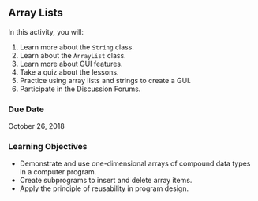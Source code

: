 ## Array Lists

In this activity, you will:

1. Learn more about the `String` class.
2. Learn about the `ArrayList` class.
3. Learn more about GUI features.
4. Take a quiz about the lessons.
5. Practice using array lists and strings to create a GUI.
6. Participate in the Discussion Forums.
  

### Due Date

October 26, 2018


### Learning Objectives

* Demonstrate and use one-dimensional arrays of compound data types in a computer program.
* Create subprograms to insert and delete array items.
* Apply the principle of reusability in program design.
